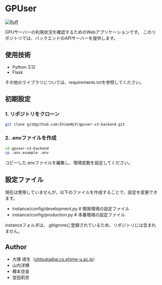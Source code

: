 
# GPUser

[![Ruff](https://img.shields.io/endpoint?url=https://raw.githubusercontent.com/astral-sh/ruff/main/assets/badge/v2.json)](https://github.com/astral-sh/ruff)

GPUサーバーの利用状況を確認するためのWebアプリケーションです。
このリポジトリでは、バックエンドのAPIサーバーを提供します。

## 使用技術

- Python 3.12
- Flask

その他のライブラリについては、requirements.txtを参照してください。

## 初期設定

### 1. リポジトリをクローン

```bash
git clone git@github.com:EhimeNLP/gpuser-v3-backend.git
```

### 2. .envファイルを作成

```bash
cd gpuser-v3-backend
cp .env.example .env
```

コピーした.envファイルを編集し、環境変数を設定してください。

## 設定ファイル

現在は使用していませんが，以下のファイルを作成することで、設定を変更できます。

- instance/config/development.py # 開発環境の設定ファイル
- instance/config/production.py # 本番環境の設定ファイル

instanceフォルダは、.gitignoreに登録されているため、リポジトリには含まれません。

## Author

- 大塚 琢生（<ohtsuka@ai.cs.ehime-u.ac.jp>）
- 山内洋輝
- 樽本空宙
- 宮田莉奈
